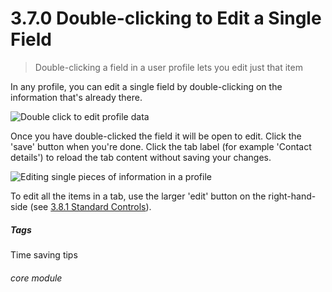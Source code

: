 # 3.7.0 Double-clicking to Edit a Single Field

> Double-clicking a field in a user profile lets you edit just that item



In any profile, you can edit a single field by double-clicking on the information that's already there.

![Double click to edit profile data](24a.png)

Once you have double-clicked the field it will be open to edit. Click the 'save' button when you're done. Click the tab label (for example 'Contact details') to reload the tab content without saving your changes.

![Editing single pieces of information in a profile](24b.png)

To edit all the items in a tab, use the larger 'edit' button on the right-hand-side (see [3.8.1  Standard Controls](/help/index/p/3.8.1)).


##### Tags
Time saving tips

###### core module

